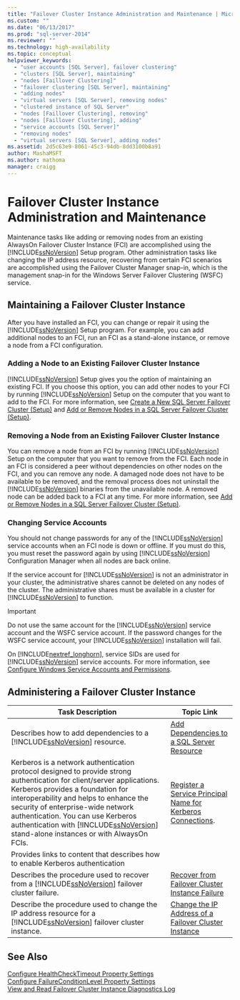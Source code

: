 ```yaml
---
title: "Failover Cluster Instance Administration and Maintenance | Microsoft Docs"
ms.custom: ""
ms.date: "06/13/2017"
ms.prod: "sql-server-2014"
ms.reviewer: ""
ms.technology: high-availability
ms.topic: conceptual
helpviewer_keywords: 
  - "user accounts [SQL Server], failover clustering"
  - "clusters [SQL Server], maintaining"
  - "nodes [Faillover Clustering]"
  - "failover clustering [SQL Server], maintaining"
  - "adding nodes"
  - "virtual servers [SQL Server], removing nodes"
  - "clustered instance of SQL Server"
  - "nodes [Faillover Clustering], removing"
  - "nodes [Faillover Clustering], adding"
  - "service accounts [SQL Server]"
  - "removing nodes"
  - "virtual servers [SQL Server], adding nodes"
ms.assetid: 2d5c63e9-8061-45c3-94db-8dd3100b8a91
author: MashaMSFT
ms.author: mathoma
manager: craigg
---
```

# Failover Cluster Instance Administration and Maintenance
  Maintenance tasks like adding or removing nodes from an existing AlwaysOn Failover Cluster Instance (FCI) are accomplished using the [!INCLUDE[ssNoVersion](../../../includes/ssnoversion-md.md)] Setup program. Other administration tasks like changing the IP address resource, recovering from certain FCI scenarios are accomplished using the Failover Cluster Manager snap-in, which is the management snap-in for the Windows Server Failover Clustering (WSFC) service.  
  
## Maintaining a Failover Cluster Instance  
 After you have installed an FCI, you can change or repair it using the [!INCLUDE[ssNoVersion](../../../includes/ssnoversion-md.md)] Setup program. For example, you can add additional nodes to an FCI, run an FCI as a stand-alone instance, or remove a node from a FCI configuration.  
  
### Adding a Node to an Existing Failover Cluster Instance  
 [!INCLUDE[ssNoVersion](../../../includes/ssnoversion-md.md)] Setup gives you the option of maintaining an existing FCI. If you choose this option, you can add other nodes to your FCI by running [!INCLUDE[ssNoVersion](../../../includes/ssnoversion-md.md)] Setup on the computer that you want to add to the FCI. For more information, see [Create a New SQL Server Failover Cluster &#40;Setup&#41;](../install/create-a-new-sql-server-failover-cluster-setup.md) and [Add or Remove Nodes in a SQL Server Failover Cluster &#40;Setup&#41;](../install/add-or-remove-nodes-in-a-sql-server-failover-cluster-setup.md).  
  
### Removing a Node from an Existing Failover Cluster Instance  
 You can remove a node from an FCI by running [!INCLUDE[ssNoVersion](../../../includes/ssnoversion-md.md)] Setup on the computer that you want to remove from the FCI. Each node in an FCI is considered a peer without dependencies on other nodes on the FCI, and you can remove any node. A damaged node does not have to be available to be removed, and the removal process does not uninstall the [!INCLUDE[ssNoVersion](../../../includes/ssnoversion-md.md)] binaries from the unavailable node. A removed node can be added back to a FCI at any time. For more information, see [Add or Remove Nodes in a SQL Server Failover Cluster &#40;Setup&#41;](../install/add-or-remove-nodes-in-a-sql-server-failover-cluster-setup.md).  
  
### Changing Service Accounts  
 You should not change passwords for any of the [!INCLUDE[ssNoVersion](../../../includes/ssnoversion-md.md)] service accounts when an FCI node is down or offline. If you must do this, you must reset the password again by using [!INCLUDE[ssNoVersion](../../../includes/ssnoversion-md.md)] Configuration Manager when all nodes are back online.  
  
 If the service account for [!INCLUDE[ssNoVersion](../../../includes/ssnoversion-md.md)] is not an administrator in your cluster, the administrative shares cannot be deleted on any nodes of the cluster. The administrative shares must be available in a cluster for [!INCLUDE[ssNoVersion](../../../includes/ssnoversion-md.md)] to function.  
  
> [!IMPORTANT]  
>  Do not use the same account for the [!INCLUDE[ssNoVersion](../../../includes/ssnoversion-md.md)] service account and the WSFC service account. If the password changes for the WSFC service account, your [!INCLUDE[ssNoVersion](../../../includes/ssnoversion-md.md)] installation will fail.  
  
 On [!INCLUDE[nextref_longhorn](../../../includes/nextref-longhorn-md.md)], service SIDs are used for [!INCLUDE[ssNoVersion](../../../includes/ssnoversion-md.md)] service accounts. For more information, see [Configure Windows Service Accounts and Permissions](../../../database-engine/configure-windows/configure-windows-service-accounts-and-permissions.md).  
  
## Administering a Failover Cluster Instance  
  
|Task Description|Topic Link|  
|----------------------|----------------|  
|Describes how to add dependencies to a [!INCLUDE[ssNoVersion](../../../includes/ssnoversion-md.md)] resource.|[Add Dependencies to a SQL Server Resource](add-dependencies-to-a-sql-server-resource.md)|  
|Kerberos is a network authentication protocol designed to provide strong authentication for client/server applications. Kerberos provides a foundation for interoperability and helps to enhance the security of enterprise-wide network authentication. You can use Kerberos authentication with [!INCLUDE[ssNoVersion](../../../includes/ssnoversion-md.md)] stand-alone instances or with AlwaysOn FCIs.|[Register a Service Principal Name for Kerberos Connections](../../../database-engine/configure-windows/register-a-service-principal-name-for-kerberos-connections.md).|  
|Provides links to content that describes how to enable Kerberos authentication||  
|Describes the procedure used to recover from a [!INCLUDE[ssNoVersion](../../../includes/ssnoversion-md.md)] failover cluster failure.|[Recover from Failover Cluster Instance Failure](recover-from-failover-cluster-instance-failure.md)|  
|Describe the procedure used to change the IP address resource for a [!INCLUDE[ssNoVersion](../../../includes/ssnoversion-md.md)] failover cluster instance.|[Change the IP Address of a Failover Cluster Instance](change-the-ip-address-of-a-failover-cluster-instance.md)|  
  
## See Also  
 [Configure HealthCheckTimeout Property Settings](configure-healthchecktimeout-property-settings.md)   
 [Configure FailureConditionLevel Property Settings](configure-failureconditionlevel-property-settings.md)   
 [View and Read Failover Cluster Instance Diagnostics Log](view-and-read-failover-cluster-instance-diagnostics-log.md)  
  
  
